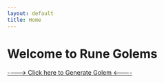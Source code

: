 ```yaml
---
layout: default
title: Home
---
```


# Welcome to Rune Golems

[----> Click here to Generate Golem <----](/golems)
